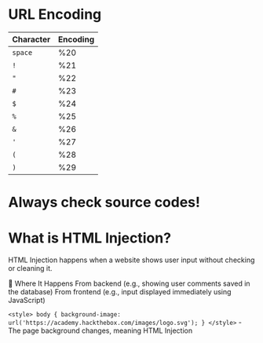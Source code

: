 # URL Encoding

| Character      | Encoding       |
|---------------|---------------|
| `space` | 	%20 | 
| `!` | 	%21 | 
| `"` | 	%22 | 
| `#` | 	%23 | 
| `$` | 	%24 | 
| `%` | 	%25 | 
| `&` | 	%26 | 
| `'` | 	%27 | 
| `(` | 	%28 | 
| `)` | 	%29 | 

# Always check source codes!

# What is HTML Injection?

HTML Injection happens when a website shows user input without checking or cleaning it.

🔄 Where It Happens
From backend (e.g., showing user comments saved in the database)
From frontend (e.g., input displayed immediately using JavaScript)

`<style> body { background-image: url('https://academy.hackthebox.com/images/logo.svg'); } </style>` - The page background changes, meaning HTML Injection
